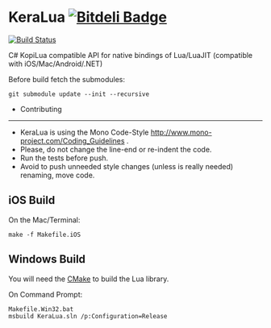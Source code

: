 KeraLua [![Bitdeli Badge](https://d2weczhvl823v0.cloudfront.net/Schumix/keralua/trend.png)](https://bitdeli.com/free "Bitdeli Badge")
=======

[![Build Status](https://travis-ci.org/Schumix/KeraLua.svg?branch=master)](https://travis-ci.org/Schumix/KeraLua)

C# KopiLua compatible API for native bindings of Lua/LuaJIT (compatible with iOS/Mac/Android/.NET)

Before build fetch the submodules:

	git submodule update --init --recursive

  *  Contributing
--------------
 * KeraLua is using the Mono Code-Style http://www.mono-project.com/Coding_Guidelines .
 * Please, do not change the line-end or re-indent the code.
 * Run the tests before push.
 * Avoid to push unneeded style changes (unless is really needed) renaming, move code.


iOS Build
---------
On the Mac/Terminal:


	make -f Makefile.iOS

Windows Build
--------------

You will need the [CMake](http://cmake.org) to build the Lua library.

On Command Prompt:

	Makefile.Win32.bat
	msbuild KeraLua.sln /p:Configuration=Release

